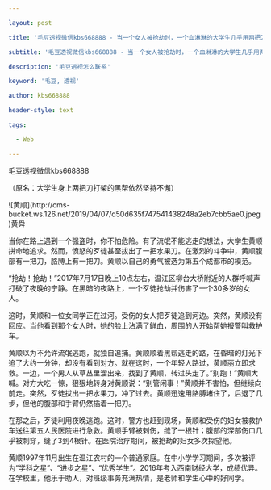---
layout: post
title: '毛豆透视微信kbs668888 - 当一个女人被抢劫时，一个血淋淋的大学生几乎用两把刀刺穿了伤口。'
subtitle: '毛豆透视微信kbs668888 - 当一个女人被抢劫时，一个血淋淋的大学生几乎用两把刀刺穿了伤口。'
description: '毛豆透视怎么联系'
keyword: '毛豆, 透视'
author: kbs668888
header-style: text
tags:
  - Web
---
毛豆透视微信kbs668888

（原名：大学生身上两把刀打架的黑帮依然坚持不懈）

![黄顺](http://cms-
bucket.ws.126.net/2019/04/07/d50d635f747541438248a2eb7cbb5ae0.jpeg)黄舜

当你在路上遇到一个强盗时，你不怕危险。有了流氓不能逃走的想法，大学生黄顺拼命地追求。然而，愤怒的歹徒甚至拔出了一把水果刀。在激烈的斗争中，黄顺腹部有一把刀，胳膊上有一把刀。黄顺以自己的勇气被选为第五个成都市的模范。

“抢劫！抢劫！”2017年7月17日晚上10点左右，温江区柳台大桥附近的人群呼喊声打破了夜晚的宁静。在黑暗的夜路上，一个歹徒抢劫并伤害了一个30多岁的女人。

这时，黄顺和一位女同学正在过河。受伤的女人把歹徒追到河边。突然，黄顺没有回应。当他看到那个女人时，她的脸上沾满了鲜血，周围的人开始帮她报警叫救护车。

黄顺以为不允许流氓逃跑，就独自追捕。黄顺顺着黑帮逃走的路，在昏暗的灯光下追了大约一分钟，却没有看到对方。就在这时，一个年轻人路过，黄顺丽立即求救。一边，一个男人从草丛里溜出来，找到了黄顺，转过头走了。”别跑！”黄顺大喊。对方大吃一惊，狠狠地转身对黄顺说：“别管闲事！”黄顺并不害怕，但继续向前走。突然，歹徒拔出一把水果刀，冲了过去。黄顺迅速用胳膊堵住了，后退了几步，但他的腹部和手臂仍然插着一把刀。

在那之后，歹徒利用夜晚逃跑。这时，警方也赶到现场，黄顺和受伤的妇女被救护车送往第五人民医院进行急救。黄顺手臂被刺伤，缝了一根针；腹部的深部伤口几乎被刺穿，缝了3到4根针。在医院治疗期间，被抢劫的妇女多次探望他。

黄顺1997年11月出生在温江农村的一个普通家庭。在中小学学习期间，多次被评为“学科之星”、“进步之星”、“优秀学生”。2016年考入西南财经大学，成绩优异。在学校里，他乐于助人，对班级事务充满热情，是老师和学生心中的好同学。

